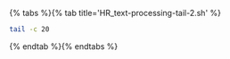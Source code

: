 {% tabs %}{% tab title='HR_text-processing-tail-2.sh' %}

```sh
tail -c 20
```

{% endtab %}{% endtabs %}
